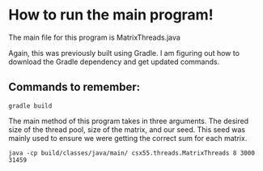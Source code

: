 # How to run the main program!
The main file for this program is MatrixThreads.java

Again, this was previously built using Gradle. I am figuring out how to download the Gradle dependency and get updated commands.

## Commands to remember:
```
gradle build
```

The main method of this program takes in three arguments. The desired size of the thread pool, size of the matrix, and our seed.
This seed was mainly used to ensure we were getting the correct sum for each matrix.
```
java -cp build/classes/java/main/ csx55.threads.MatrixThreads 8 3000 31459
```
